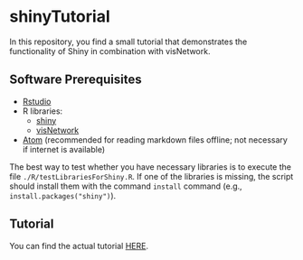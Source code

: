 # shinyTutorial
In this repository, you find a small tutorial that demonstrates the functionality of Shiny in combination with visNetwork.


## Software Prerequisites
- [Rstudio](https://www.rstudio.com/)
- R libraries:
  - [shiny](https://shiny.rstudio.com/)
  - [visNetwork](https://datastorm-open.github.io/visNetwork/)
- [Atom](https://atom.io/) (recommended for reading markdown files offline; not necessary if internet is available)   

The best way to test whether you have necessary libraries is to execute the file `./R/testLibrariesForShiny.R`. If one of the libraries is missing, the script should install them with the command `install` command (e.g., `install.packages("shiny")`).


## Tutorial
You can find the actual tutorial [HERE](shinyTutorial.md).
